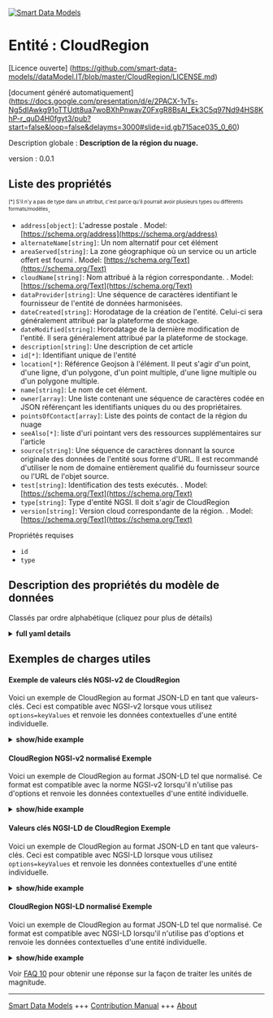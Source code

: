 <!-- 10-Header -->  
[![Smart Data Models](https://smartdatamodels.org/wp-content/uploads/2022/01/SmartDataModels_logo.png "Logo")](https://smartdatamodels.org)  
Entité : CloudRegion  
====================<!-- /10-Header -->  
<!-- 15-License -->  
[Licence ouverte] (https://github.com/smart-data-models//dataModel.IT/blob/master/CloudRegion/LICENSE.md)  
[document généré automatiquement] (https://docs.google.com/presentation/d/e/2PACX-1vTs-Ng5dIAwkg91oTTUdt8ua7woBXhPnwavZ0FxgR8BsAI_Ek3C5q97Nd94HS8KhP-r_quD4H0fgyt3/pub?start=false&loop=false&delayms=3000#slide=id.gb715ace035_0_60)  
<!-- /15-License -->  
<!-- 20-Description -->  
Description globale : **Description de la région du nuage.**  
version : 0.0.1  
<!-- /20-Description -->  
<!-- 30-PropertiesList -->  

## Liste des propriétés  

<sup><sub>[*] S'il n'y a pas de type dans un attribut, c'est parce qu'il pourrait avoir plusieurs types ou différents formats/modèles</sub></sup>.  
- `address[object]`: L'adresse postale  . Model: [https://schema.org/address](https://schema.org/address)- `alternateName[string]`: Un nom alternatif pour cet élément  - `areaServed[string]`: La zone géographique où un service ou un article offert est fourni  . Model: [https://schema.org/Text](https://schema.org/Text)- `cloudName[string]`: Nom attribué à la région correspondante.  . Model: [https://schema.org/Text](https://schema.org/Text)- `dataProvider[string]`: Une séquence de caractères identifiant le fournisseur de l'entité de données harmonisées.  - `dateCreated[string]`: Horodatage de la création de l'entité. Celui-ci sera généralement attribué par la plateforme de stockage.  - `dateModified[string]`: Horodatage de la dernière modification de l'entité. Il sera généralement attribué par la plateforme de stockage.  - `description[string]`: Une description de cet article  - `id[*]`: Identifiant unique de l'entité  - `location[*]`: Référence Geojson à l'élément. Il peut s'agir d'un point, d'une ligne, d'un polygone, d'un point multiple, d'une ligne multiple ou d'un polygone multiple.  - `name[string]`: Le nom de cet élément.  - `owner[array]`: Une liste contenant une séquence de caractères codée en JSON référençant les identifiants uniques du ou des propriétaires.  - `pointsOfContact[array]`: Liste des points de contact de la région du nuage  - `seeAlso[*]`: liste d'uri pointant vers des ressources supplémentaires sur l'article  - `source[string]`: Une séquence de caractères donnant la source originale des données de l'entité sous forme d'URL. Il est recommandé d'utiliser le nom de domaine entièrement qualifié du fournisseur source ou l'URL de l'objet source.  - `test[string]`: Identification des tests exécutés.  . Model: [https://schema.org/Text](https://schema.org/Text)- `type[string]`: Type d'entité NGSI. Il doit s'agir de CloudRegion  - `version[string]`: Version cloud correspondante de la région.  . Model: [https://schema.org/Text](https://schema.org/Text)<!-- /30-PropertiesList -->  
<!-- 35-RequiredProperties -->  
Propriétés requises  
- `id`  - `type`  <!-- /35-RequiredProperties -->  
<!-- 40-RequiredProperties -->  
<!-- /40-RequiredProperties -->  
<!-- 50-DataModelHeader -->  
## Description des propriétés du modèle de données  
Classés par ordre alphabétique (cliquez pour plus de détails)  
<!-- /50-DataModelHeader -->  
<!-- 60-ModelYaml -->  
<details><summary><strong>full yaml details</strong></summary>    
```yaml  
CloudRegion:    
  description: 'Cloud region description.'    
  properties:    
    address:    
      description: 'The mailing address'    
      properties:    
        addressCountry:    
          description: 'Property. The country. For example, Spain. Model:''https://schema.org/addressCountry'''    
          type: string    
        addressLocality:    
          description: 'Property. The locality in which the street address is, and which is in the region. Model:''https://schema.org/addressLocality'''    
          type: string    
        addressRegion:    
          description: 'Property. The region in which the locality is, and which is in the country. Model:''https://schema.org/addressRegion'''    
          type: string    
        postOfficeBoxNumber:    
          description: 'Property. The post office box number for PO box addresses. For example, 03578. Model:''https://schema.org/postOfficeBoxNumber'''    
          type: string    
        postalCode:    
          description: 'Property. The postal code. For example, 24004. Model:''https://schema.org/https://schema.org/postalCode'''    
          type: string    
        streetAddress:    
          description: 'Property. The street address. Model:''https://schema.org/streetAddress'''    
          type: string    
      type: object    
      x-ngsi:    
        model: https://schema.org/address    
        type: Property    
    alternateName:    
      description: 'An alternative name for this item'    
      type: string    
      x-ngsi:    
        type: Property    
    areaServed:    
      description: 'The geographic area where a service or offered item is provided'    
      type: string    
      x-ngsi:    
        model: https://schema.org/Text    
        type: Property    
    cloudName:    
      description: 'Name assigned to the corresponding region.'    
      type: string    
      x-ngsi:    
        model: https://schema.org/Text    
        type: Property    
    dataProvider:    
      description: 'A sequence of characters identifying the provider of the harmonised data entity.'    
      type: string    
      x-ngsi:    
        type: Property    
    dateCreated:    
      description: 'Entity creation timestamp. This will usually be allocated by the storage platform.'    
      format: date-time    
      type: string    
      x-ngsi:    
        type: Property    
    dateModified:    
      description: 'Timestamp of the last modification of the entity. This will usually be allocated by the storage platform.'    
      format: date-time    
      type: string    
      x-ngsi:    
        type: Property    
    description:    
      description: 'A description of this item'    
      type: string    
      x-ngsi:    
        type: Property    
    id:    
      anyOf: &cloudregion_-_properties_-_owner_-_items_-_anyof    
        - description: 'Property. Identifier format of any NGSI entity'    
          maxLength: 256    
          minLength: 1    
          pattern: ^[\w\-\.\{\}\$\+\*\[\]`|~^@!,:\\]+$    
          type: string    
        - description: 'Property. Identifier format of any NGSI entity'    
          format: uri    
          type: string    
      description: 'Unique identifier of the entity'    
      x-ngsi:    
        type: Property    
    location:    
      description: 'Geojson reference to the item. It can be Point, LineString, Polygon, MultiPoint, MultiLineString or MultiPolygon'    
      oneOf:    
        - description: 'GeoProperty. Geojson reference to the item. Point'    
          properties:    
            bbox:    
              items:    
                type: number    
              minItems: 4    
              type: array    
            coordinates:    
              items:    
                type: number    
              minItems: 2    
              type: array    
            type:    
              enum:    
                - Point    
              type: string    
          required:    
            - type    
            - coordinates    
          title: 'GeoJSON Point'    
          type: object    
        - description: 'GeoProperty. Geojson reference to the item. LineString'    
          properties:    
            bbox:    
              items:    
                type: number    
              minItems: 4    
              type: array    
            coordinates:    
              items:    
                items:    
                  type: number    
                minItems: 2    
                type: array    
              minItems: 2    
              type: array    
            type:    
              enum:    
                - LineString    
              type: string    
          required:    
            - type    
            - coordinates    
          title: 'GeoJSON LineString'    
          type: object    
        - description: 'GeoProperty. Geojson reference to the item. Polygon'    
          properties:    
            bbox:    
              items:    
                type: number    
              minItems: 4    
              type: array    
            coordinates:    
              items:    
                items:    
                  items:    
                    type: number    
                  minItems: 2    
                  type: array    
                minItems: 4    
                type: array    
              type: array    
            type:    
              enum:    
                - Polygon    
              type: string    
          required:    
            - type    
            - coordinates    
          title: 'GeoJSON Polygon'    
          type: object    
        - description: 'GeoProperty. Geojson reference to the item. MultiPoint'    
          properties:    
            bbox:    
              items:    
                type: number    
              minItems: 4    
              type: array    
            coordinates:    
              items:    
                items:    
                  type: number    
                minItems: 2    
                type: array    
              type: array    
            type:    
              enum:    
                - MultiPoint    
              type: string    
          required:    
            - type    
            - coordinates    
          title: 'GeoJSON MultiPoint'    
          type: object    
        - description: 'GeoProperty. Geojson reference to the item. MultiLineString'    
          properties:    
            bbox:    
              items:    
                type: number    
              minItems: 4    
              type: array    
            coordinates:    
              items:    
                items:    
                  items:    
                    type: number    
                  minItems: 2    
                  type: array    
                minItems: 2    
                type: array    
              type: array    
            type:    
              enum:    
                - MultiLineString    
              type: string    
          required:    
            - type    
            - coordinates    
          title: 'GeoJSON MultiLineString'    
          type: object    
        - description: 'GeoProperty. Geojson reference to the item. MultiLineString'    
          properties:    
            bbox:    
              items:    
                type: number    
              minItems: 4    
              type: array    
            coordinates:    
              items:    
                items:    
                  items:    
                    items:    
                      type: number    
                    minItems: 2    
                    type: array    
                  minItems: 4    
                  type: array    
                type: array    
              type: array    
            type:    
              enum:    
                - MultiPolygon    
              type: string    
          required:    
            - type    
            - coordinates    
          title: 'GeoJSON MultiPolygon'    
          type: object    
      x-ngsi:    
        type: GeoProperty    
    name:    
      description: 'The name of this item.'    
      type: string    
      x-ngsi:    
        type: Property    
    owner:    
      description: 'A List containing a JSON encoded sequence of characters referencing the unique Ids of the owner(s)'    
      items:    
        anyOf: *cloudregion_-_properties_-_owner_-_items_-_anyof    
        description: 'Property. Unique identifier of the entity'    
      type: array    
      x-ngsi:    
        type: Property    
    pointsOfContact:    
      description: 'List of contact points of the cloud region'    
      items:    
        description: 'Property. Model:''https://schema.org/ContactPoint''. The details to contact with the item.'    
        properties:    
          areaServed:    
            description: 'Property. The geographic area where a service or offered item is provided. Supersedes serviceArea.'    
            type: string    
          contactType:    
            description: 'Property. Contact type of this item.'    
            type: string    
          email:    
            description: 'Property. Email address of owner.'    
            format: idn-email    
            type: string    
          name:    
            description: 'Property. The name of this item.'    
            type: string    
          telephone:    
            description: 'Property. Telephone of this contact.'    
            type: string    
          url:    
            description: 'Property. URL which provides a description or further information about this item.'    
            format: uri    
            type: string    
        type: object    
      type: array    
      x-ngsi:    
        type: Property    
    seeAlso:    
      description: 'list of uri pointing to additional resources about the item'    
      oneOf:    
        - items:    
            format: uri    
            type: string    
          minItems: 1    
          type: array    
        - format: uri    
          type: string    
      x-ngsi:    
        type: Property    
    source:    
      description: 'A sequence of characters giving the original source of the entity data as a URL. Recommended to be the fully qualified domain name of the source provider, or the URL to the source object.'    
      type: string    
      x-ngsi:    
        type: Property    
    test:    
      description: 'Identification of the tests executed.'    
      format: uri    
      type: string    
      x-ngsi:    
        model: https://schema.org/Text    
        type: Relationship    
    type:    
      description: 'NGSI Entity type. It has to be CloudRegion'    
      enum:    
        - CloudRegion    
      type: string    
      x-ngsi:    
        type: Property    
    version:    
      description: 'Corresponding Cloud version of the region.'    
      type: string    
      x-ngsi:    
        model: https://schema.org/Text    
        type: Property    
  required:    
    - id    
    - type    
  type: object    
  x-derived-from: ""    
  x-disclaimer: 'Redistribution and use in source and binary forms, with or without modification, are permitted  provided that the license conditions are met. Copyleft (c) 2021 Contributors to Smart Data Models Program'    
  x-license-url: https://github.com/smart-data-models/dataModel.IT/blob/master/CloudRegion/LICENSE.md    
  x-model-schema: https://smart-data-models.github.io/dataModel.IT/CloudRegion/schema.json    
  x-model-tags: ""    
  x-version: 0.0.1    
```  
</details>    
<!-- /60-ModelYaml -->  
<!-- 70-MiddleNotes -->  
<!-- /70-MiddleNotes -->  
<!-- 80-Examples -->  
## Exemples de charges utiles  
#### Exemple de valeurs clés NGSI-v2 de CloudRegion  
Voici un exemple de CloudRegion au format JSON-LD en tant que valeurs-clés. Ceci est compatible avec NGSI-v2 lorsque vous utilisez `options=keyValues` et renvoie les données contextuelles d'une entité individuelle.  
<details><summary><strong>show/hide example</strong></summary>    
```json  
{  
  "id": "urn:ngsi-ld:CloudRegion:id:Noida",  
  "type": "CloudRegion",  
  "cloudName": "Noida",  
  "contactPoint": {  
    "telephone": "+1-401-555-1212",  
    "contactType": "customer service"  
  },  
  "version": "OpenStack Pike",  
  "location": {  
    "type": "Point",  
    "coordinates": [  
      9.922458,  
      109.478534  
    ]  
  },  
  "test": "urn:ngsi-ld:Tests:Tempest:23278568"  
}  
```  
</details>  
#### CloudRegion NGSI-v2 normalisé Exemple  
Voici un exemple de CloudRegion au format JSON-LD tel que normalisé. Ce format est compatible avec la norme NGSI-v2 lorsqu'il n'utilise pas d'options et renvoie les données contextuelles d'une entité individuelle.  
<details><summary><strong>show/hide example</strong></summary>    
```json  
{  
  "id": "urn:ngsi-ld:CloudRegion:id:Noida",  
  "type": "CloudRegion",  
  "cloudName": {  
    "type": "Text",  
    "value": "Noida"  
  },  
  "pointsOfContact": {  
    "type": "array",  
    "value": [  
      {  
        "email": "theron31@quigley.net"  
      },  
      {  
        "email": "qhuel@gmailo.com"  
      },  
      {  
        "email": "tania88@pfeffer.com"  
      },  
      {  
        "email": "salvador.jacobson@hotmalil.com"  
      },  
      {  
        "email": "uriel08@blick.com"  
      }  
    ]  
  },  
  "version": {  
    "type": "Text",  
    "value": "OpenStack Pike"  
  },  
  "location": {  
    "type": "geo:json",  
    "value": {  
      "type": "Point",  
      "coordinates": [  
        22.1394715,  
        -7.100602  
      ]  
    }  
  },  
  "test": {  
    "type": "Text",  
    "value": "urn:ngsi-ld:Tests:Tempest:23278568"  
  }  
}  
```  
</details>  
#### Valeurs clés NGSI-LD de CloudRegion Exemple  
Voici un exemple de CloudRegion au format JSON-LD en tant que valeurs-clés. Ceci est compatible avec NGSI-LD lorsque vous utilisez `options=keyValues` et renvoie les données contextuelles d'une entité individuelle.  
<details><summary><strong>show/hide example</strong></summary>    
```json  
{  
    "id": "urn:ngsi-ld:CloudRegion:id:Noida",  
    "type": "CloudRegion",  
    "cloudName": "Noida",  
    "pointsOfContact": [  
        {  
            "telephone": "+1-401-555-1212",  
            "contactType": "customer service"  
        }  
    ],  
    "version": "OpenStack Pike",  
    "location": {  
        "type": "Point",  
        "coordinates": [  
            9.922458,  
            109.478534  
        ]  
    },  
    "test": "urn:ngsi-ld:Tests:Tempest:23278568",  
    "@context": [  
        "https://smart-data-models.github.com/dataModel.IT/context.jsonld",  
        "https://raw.githubusercontent.com/smart-data-models/dataModel.IT/master/context.jsonld"  
    ]  
}  
```  
</details>  
#### CloudRegion NGSI-LD normalisé Exemple  
Voici un exemple de CloudRegion au format JSON-LD tel que normalisé. Ce format est compatible avec NGSI-LD lorsqu'il n'utilise pas d'options et renvoie les données contextuelles d'une entité individuelle.  
<details><summary><strong>show/hide example</strong></summary>    
```json  
{  
    "id": "urn:ngsi-ld:CloudRegion:id:Noida",  
    "type": "CloudRegion",  
    "cloudName": {  
        "type": "Property",  
        "value": "Noida"  
    },  
    "contactPoint": {  
        "type": "Property",  
        "value": [  
            {  
                "email": "theron31@quigley.net"  
            },  
            {  
                "email": "qhuel@gmailo.com"  
            },  
            {  
                "email": "tania88@pfeffer.com"  
            },  
            {  
                "email": "salvador.jacobson@hotmalil.com"  
            },  
            {  
                "email": "uriel08@blick.com"  
            }  
        ]  
    },  
    "version": {  
        "type": "Property",  
        "value": "OpenStack Pike"  
    },  
    "location": {  
        "type": "GeoProperty",  
        "value": {  
            "type": "Point",  
            "coordinates": [  
                22.1394715,  
                -7.100602  
            ]  
        }  
    },  
    "test": {  
        "type": "Relationship",  
        "value": "urn:ngsi-ld:Tests:Tempest:23278568"  
    },  
    "@context": [  
        "https://smart-data-models.github.com/dataModel.IT/context.jsonld",  
        "https://raw.githubusercontent.com/smart-data-models/dataModel.IT/master/context.jsonld"  
    ]  
}  
```  
</details><!-- /80-Examples -->  
<!-- 90-FooterNotes -->  
<!-- /90-FooterNotes -->  
<!-- 95-Units -->  
Voir [FAQ 10](https://smartdatamodels.org/index.php/faqs/) pour obtenir une réponse sur la façon de traiter les unités de magnitude.  
<!-- /95-Units -->  
<!-- 97-LastFooter -->  
---  
[Smart Data Models](https://smartdatamodels.org) +++ [Contribution Manual](https://bit.ly/contribution_manual) +++ [About](https://bit.ly/Introduction_SDM)<!-- /97-LastFooter -->  
